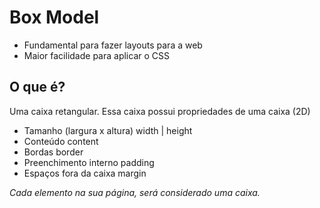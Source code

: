 # Box Model

- Fundamental para fazer layouts para a web
- Maior facilidade para aplicar o CSS

## O que é?

Uma caixa retangular.
Essa caixa possui propriedades de uma caixa (2D)

- Tamanho (largura x altura)     width | height
- Conteúdo                       content
- Bordas                         border
- Preenchimento interno          padding
- Espaços fora da caixa          margin

*Cada elemento na sua página, será considerado uma caixa.*